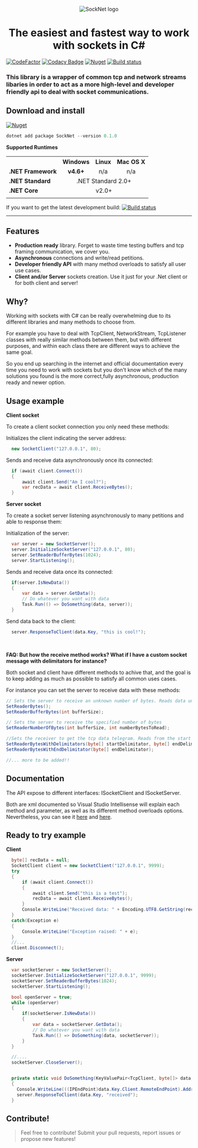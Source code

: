 <p align="center">
  <img src="https://github.com/PauSabatesC/SockNet/blob/develop/SockNet.PNG" alt="SockNet logo"/>
</p>

<h1 align="center">
  The easiest and fastest way to work with sockets in C#
</h1>

[![CodeFactor](https://www.codefactor.io/repository/github/pausabatesc/socknet/badge)](https://www.codefactor.io/repository/github/pausabatesc/socknet)
[![Codacy Badge](https://api.codacy.com/project/badge/Grade/97b9677cd0354202b7d0bb4fd9e364fb)](https://www.codacy.com/manual/PauSabatesC/SockNet?utm_source=github.com&amp;utm_medium=referral&amp;utm_content=PauSabatesC/SockNet&amp;utm_campaign=Badge_Grade)
[![Nuget](https://img.shields.io/nuget/v/SockNet)](https://www.nuget.org/packages/SockNet/)
[![Build status](https://ci.appveyor.com/api/projects/status/x9mkgssl3n6yb9p7?svg=true)](https://ci.appveyor.com/project/PauSabatesC/socknet-kaa6k)


### This library is a wrapper of common tcp and network streams libaries in order to act as a more high-level and developer friendly api to deal with socket communications.


## Download and install
[![Nuget](https://img.shields.io/nuget/v/SockNet)](https://www.nuget.org/packages/SockNet/)

```powershell
dotnet add package SockNet --version 0.1.0
```

**Supported Runtimes**

<table>
<tr>
<th></th>

<th>Windows</th>
	
<th>Linux</th>

<th>Mac OS X</th>

</tr>
<tr>
 <td><strong>.NET Framework</strong</td>
 <td align='center'><strong>v4.6+</strong></td>
 <td align='center'>n/a</td>
 <td align='center'>n/a</td>
</tr>
<tr>
 <td><strong>.NET Standard</strong></td>
 <td colspan='3' align='center'>.NET Standard 2.0+</td>
</tr>
<tr>
 <td><strong>.NET Core</strong></td>
 <td colspan='3' align='center'>v2.0+</td>
</tr>
<tr>
	<td colspan='4'></td>
</tr>
</table>


If you want to get the latest development build: [![Build status](https://ci.appveyor.com/api/projects/status/x9mkgssl3n6yb9p7/branch/develop?svg=true)](https://ci.appveyor.com/project/PauSabatesC/socknet-kaa6k/branch/develop)

---

## Features
- **Production ready** library. Forget to waste time testing buffers and tcp framing communication, we cover you.
- **Asynchronous** connections and write/read petitions.
- **Developer friendly API** with many method overloads to satisfy all user use cases.
- **Client and/or Server** sockets creation. Use it just for your .Net client or for both client and server!

## Why?
Working with sockets with C# can be really overwhelming due to its different libraries and many methods to choose from.

For example you have to deal with TcpClient, NetworkStream, TcpListener classes with really similar methods between them, but with different purposes, and within each class there are different ways to achieve the same goal. 

So you end up searching in the internet and official documentation every time you need to work with sockets but you don't know which of the many solutions you found is the more correct,fully asynchronous, production ready and newer option.


## Usage example

**Client socket**

To create a client socket connection you only need these methods:

Initializes the client indicating the server address:
```cs
  new SocketClient("127.0.0.1", 80);
```
Sends and receive data asynchronously once its connected:
```cs
  if (await client.Connect())
  {
      await client.Send("Am I cool?");
      var recData = await client.ReceiveBytes();
  }
```

**Server socket**

To create a socket server listening asynchronously to many petitions and able to response them:

Initialization of the server:
```cs
  var server = new SocketServer();
  server.InitializeSocketServer("127.0.0.1", 80);
  server.SetReaderBufferBytes(1024);
  server.StartListening();
```
Sends and receive data once its connected:
```cs
  if(server.IsNewData())
  {
      var data = server.GetData();
      // Do whatever you want with data
      Task.Run(() => DoSomething(data, server));
  }
```
Send data back to the client:
```cs
  server.ResponseToClient(data.Key, "this is cool!");
```
<br>

**FAQ: But how the receive method works? What if I have a custom socket message with delimitators for instance?**

Both socket and client have different methods to achive that, and the goal is to keep adding as much as possible to satisfy all common uses cases.

For instance you can set the server to receive data with these methods:
```cs
// Sets the server to receive an unknown number of bytes. Reads data until it stops receiving.
SetReaderBytes();
SetReaderBufferBytes(int bufferSize);

// Sets the server to receive the specified number of bytes
SetReaderNumberOfBytes(int bufferSize, int numberBytesToRead);

//Sets the receiver to get the tcp data telegram. Reads from the start delimitator until the end delimitator is reached.
SetReaderBytesWithDelimitators(byte[] startDelimitator, byte[] endDelimitator);
SetReaderBytesWithEndDelimitator(byte[] endDelimitator);

//... more to be added!!
```

## Documentation

The API expose to different interfaces: ISocketClient and ISocketServer.

Both are xml documented so Visual Studio Intellisense will explain each method and parameter, as well as its different method overloads options.
Nevertheless, you can see it <a href="https://github.com/PauSabatesC/SockNet/blob/develop/src/SockNet/ClientSocket/ISocketClient.cs">here</a> and <a href="https://github.com/PauSabatesC/SockNet/blob/develop/src/SockNet/ServerSocket/ISocketServer.cs">here</a>.


## Ready to try example

**Client**
```cs
  byte[] recData = null;
  SocketClient client = new SocketClient("127.0.0.1", 9999);
  try
  {
      if (await client.Connect())
      {
          await client.Send("this is a test");
          recData = await client.ReceiveBytes();
      }
      Console.WriteLine("Received data: " + Encoding.UTF8.GetString(recData));
  }
  catch(Exception e)
  {
      Console.WriteLine("Exception raised: " + e);
  }
  //...
  client.Disconnect();
```

**Server**
```cs
  var socketServer = new SocketServer();
  socketServer.InitializeSocketServer("127.0.0.1", 9999);
  socketServer.SetReaderBufferBytes(1024);
  socketServer.StartListening();

  bool openServer = true;
  while (openServer)
  {
      if(socketServer.IsNewData())
      {
          var data = socketServer.GetData();
          // Do whatever you want with data
          Task.Run(() => DoSomething(data, socketServer));
      }
  }

  //.... 
  socketServer.CloseServer();


  private static void DoSomething(KeyValuePair<TcpClient, byte[]> data, SocketServer server)
  {
    Console.WriteLine(((IPEndPoint)data.Key.Client.RemoteEndPoint).Address.ToString() + ": " + Encoding.UTF8.GetString(data.Value));
    server.ResponseToClient(data.Key, "received");
  }
```

## Contribute!

> Feel free to contribute! Submit your pull requests, report issues or propose new features!
